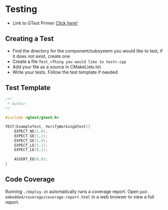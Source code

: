 # Testing


- Link to GTest Primer [Click here!](https://github.com/google/googletest/blob/master/googletest/docs/primer.md)

## Creating a Test

- Find the directory for the component/subsystem you would like to test, if it does not exist, create one
- Create a file `Test_<Thing you would like to test>.cpp`
- Add your file as a source in CMakeLists.txt
- Write your tests. Follow the test template if needed

## Test Template

```c
/**
 * Author: 
*/

#include <gtest/gtest.h>

TEST(ExampleTest, VerifyWorkingGTest){
    EXPECT_NE(1,0);
    EXPECT_GE(1,1);
    EXPECT_GE(1,0);
    EXPECT_LE(1,1);
    EXPECT_LE(0,1);
    
    ASSERT_EQ(0,0);
}
```

## Code Coverage

Running `./deploy.sh` automatically runs a coverage report. Open `pod-embedded/coverage/coverage-report.html` in a web browser to view a full report.
